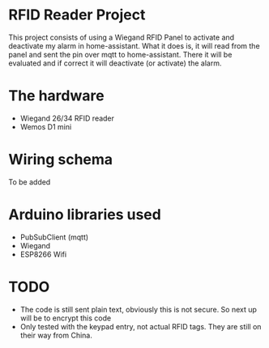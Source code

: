 # RFID Reader Project

This project consists of using a Wiegand RFID Panel to activate and deactivate my alarm in home-assistant. What it does is, it will read from the panel and sent the pin over mqtt to home-assistant. There it will be evaluated and if correct it will deactivate (or activate) the alarm. 

# The hardware
- Wiegand 26/34 RFID reader
- Wemos D1 mini

# Wiring schema
To be added

# Arduino libraries used
- PubSubClient (mqtt)
- Wiegand
- ESP8266 Wifi

# TODO
- The code is still sent plain text, obviously this is not secure. So next up will be to encrypt this code
- Only tested with the keypad entry, not actual RFID tags. They are still on their way from China. 
